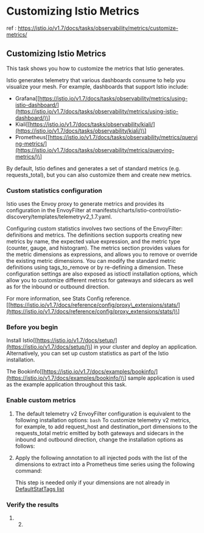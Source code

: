 # Customizing Istio Metrics

ref : https://istio.io/v1.7/docs/tasks/observability/metrics/customize-metrics/

## Customizing Istio Metrics <a id="title"></a>

This task shows you how to customize the metrics that Istio generates.

Istio generates telemetry that various dashboards consume to help you visualize your mesh. For example, dashboards that support Istio include:

* Grafana\[[https://istio.io/v1.7/docs/tasks/observability/metrics/using-istio-dashboard/](https://istio.io/v1.7/docs/tasks/observability/metrics/using-istio-dashboard/)\]
* Kiali\[[https://istio.io/v1.7/docs/tasks/observability/kiali/](https://istio.io/v1.7/docs/tasks/observability/kiali/)\]
* Prometheus\[[https://istio.io/v1.7/docs/tasks/observability/metrics/querying-metrics/](https://istio.io/v1.7/docs/tasks/observability/metrics/querying-metrics/)\]

By default, Istio defines and generates a set of standard metrics \(e.g. requests\_total\), but you can also customize them and create new metrics.



### Custom statistics configuration

Istio uses the Envoy proxy to generate metrics and provides its configuration in the EnvoyFilter at manifests/charts/istio-control/istio-discovery/templates/telemetryv2\_1.7.yaml.

Configuring custom statistics involves two sections of the EnvoyFilter: definitions and metrics. The definitions section supports creating new metrics by name, the expected value expression, and the metric type \(counter, gauge, and histogram\). The metrics section provides values for the metric dimensions as expressions, and allows you to remove or override the existing metric dimensions. You can modify the standard metric definitions using tags\_to\_remove or by re-defining a dimension. These configuration settings are also exposed as istioctl installation options, which allow you to customize different metrics for gateways and sidecars as well as for the inbound or outbound direction.

For more information, see Stats Config reference.\[[https://istio.io/v1.7/docs/reference/config/proxy\_extensions/stats/](https://istio.io/v1.7/docs/reference/config/proxy_extensions/stats/)\]

### Before you begin

Install Istio\[[https://istio.io/v1.7/docs/setup/](https://istio.io/v1.7/docs/setup/)\] in your cluster and deploy an application. Alternatively, you can set up custom statistics as part of the Istio installation.

The Bookinfo\[[https://istio.io/v1.7/docs/examples/bookinfo/](https://istio.io/v1.7/docs/examples/bookinfo/)\] sample application is used as the example application throughout this task.



### Enable custom metrics

1. The default telemetry v2 EnvoyFilter configuration is equivalent to the following installation options: `bash`  To customize telemetry v2 metrics, for example, to add request\_host and destination\_port dimensions to the requests\_total metric emitted by both gateways and sidecars in the inbound and outbound direction, change the installation options as follows:    
2. Apply the following annotation to all injected pods with the list of the dimensions to extract into a Prometheus time series using the following command:  
  




   This step is needed only if your dimensions are not already in [DefaultStatTags list](https://github.com/istio/istio/blob/release-1.7/pkg/bootstrap/config.go)

### Verify the results



1. 2. 












